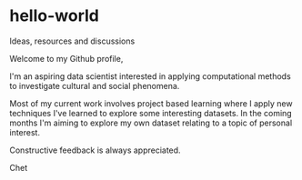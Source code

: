 # hello-world
Ideas, resources and discussions

Welcome to my Github profile,

I'm an aspiring data scientist interested in applying computational methods to investigate cultural and social phenomena. 

Most of my current work involves project based learning where I apply new techniques I've learned to explore some interesting datasets. In the coming months I'm aiming to explore my own dataset relating to a topic of personal interest.  

Constructive feedback is always appreciated.

Chet
